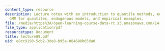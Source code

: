 ```yaml
---
content_type: resource
description: Lecture notes with an introduction to quantile methods, equivariance,
  GMM for quantiles, endogenous models, and empirical examples.
file: /media/https%3A/open-learning-course-data-rc.s3.amazonaws.com/14-385-nonlinear-econometric-analysis-fall-2007/e8cc91905cb23de8b95a084688b65da0_lecture09.pdf
file_type: application/pdf
resourcetype: Document
title: lecture09.pdf
uid: e8cc9190-5cb2-3de8-b95a-084688b65da0
---
```

